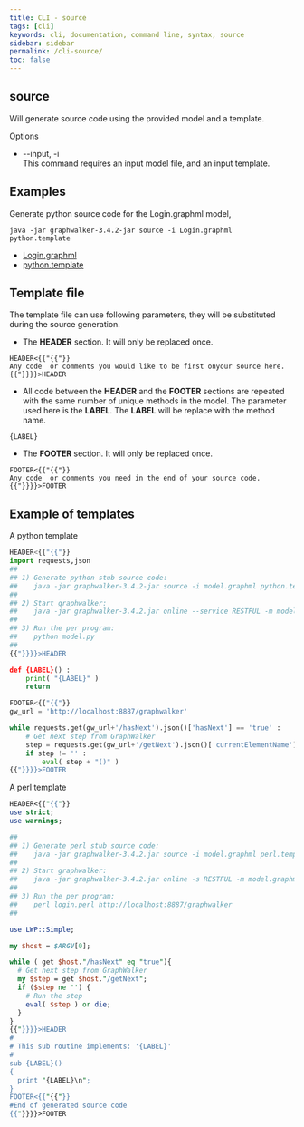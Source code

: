 ```yaml
---
title: CLI - source
tags: [cli]
keywords: cli, documentation, command line, syntax, source
sidebar: sidebar
permalink: /cli-source/
toc: false
---
```



## source

Will generate source code using the provided model and a template.

Options

* --input, -i<br>
This command requires an input model file, and an input template.


## Examples

Generate python source code for the Login.graphml model,

```
java -jar graphwalker-3.4.2-jar source -i Login.graphml python.template
```

* [Login.graphml](https://raw.githubusercontent.com/GraphWalker/graphwalker-project/b604d282087db9776ebf9c4887a1224dcb642567/graphwalker-cli/src/test/resources/graphml/shared_state/Login.graphml)
* [python.template](https://raw.githubusercontent.com/GraphWalker/graphwalker-project/5190b5af119cf9e29fb6a6a610b451bc7ea77d03/graphwalker-cli/src/test/resources/template/python.template)


## Template file

The template file can use following parameters, they will be substituted during the
source generation.

* The **HEADER** section. It will only be replaced once.<br>

```
HEADER<{{"{{"}}
Any code  or comments you would like to be first onyour source here.
{{"}}}}>HEADER
```

* All code between the **HEADER** and the **FOOTER** sections are repeated with the same number
  of unique methods in the model.  The parameter used here is the **LABEL**.
  The **LABEL** will be replace with the method name.<br>

```
{LABEL}
```

* The **FOOTER** section. It will only be replaced once.<br>

```
FOOTER<{{"{{"}}
Any code  or comments you need in the end of your source code.
{{"}}}}>FOOTER
```

## Example of templates

A python template

```python
HEADER<{{"{{"}}
import requests,json
##
## 1) Generate python stub source code:
##    java -jar graphwalker-3.4.2-jar source -i model.graphml python.template > model.py
##
## 2) Start graphwalker:
##    java -jar graphwalker-3.4.2.jar online --service RESTFUL -m model.graphml "random(edge_coverage(100))"
##
## 3) Run the per program:
##    python model.py
##
{{"}}}}>HEADER

def {LABEL}() :
    print( "{LABEL}" )
    return

FOOTER<{{"{{"}}
gw_url = 'http://localhost:8887/graphwalker'

while requests.get(gw_url+'/hasNext').json()['hasNext'] == 'true' :
    # Get next step from GraphWalker
    step = requests.get(gw_url+'/getNext').json()['currentElementName']
    if step != '' :
        eval( step + "()" )
{{"}}}}>FOOTER
```


A perl template

```perl
HEADER<{{"{{"}}
use strict;
use warnings;

##
## 1) Generate perl stub source code:
##    java -jar graphwalker-3.4.2.jar source -i model.graphml perl.template > model.perl
##
## 2) Start graphwalker:
##    java -jar graphwalker-3.4.2.jar online -s RESTFUL -m model.graphml "random(edge_coverage(100))"
##
## 3) Run the per program:
##    perl login.perl http://localhost:8887/graphwalker
##

use LWP::Simple;

my $host = $ARGV[0];

while ( get $host."/hasNext" eq "true"){
  # Get next step from GraphWalker
  my $step = get $host."/getNext";
  if ($step ne '') {
    # Run the step
    eval( $step ) or die;
  }
}
{{"}}}}>HEADER
#
# This sub routine implements: '{LABEL}'
#
sub {LABEL}()
{
  print "{LABEL}\n";
}
FOOTER<{{"{{"}}
#End of generated source code
{{"}}}}>FOOTER
```
